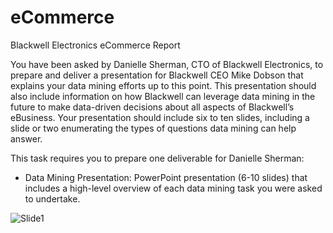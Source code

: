 # eCommerce
Blackwell Electronics eCommerce Report

You have been asked by Danielle Sherman, CTO of Blackwell Electronics, to prepare and deliver a presentation for Blackwell CEO Mike Dobson that explains your data mining efforts up to this point. This presentation should also include information on how Blackwell can leverage data mining in the future to make data-driven decisions about all aspects of Blackwell’s eBusiness. Your presentation should include six to ten slides, including a slide or two enumerating the types of questions data mining can help answer.

This task requires you to prepare one deliverable for Danielle Sherman:
- Data Mining Presentation: PowerPoint presentation (6-10 slides) that includes a high-level overview of each data mining task you were asked to undertake.

![Slide1](https://user-images.githubusercontent.com/67208468/89743281-2ece9a80-da67-11ea-8815-96a91ca484ce.JPG)
